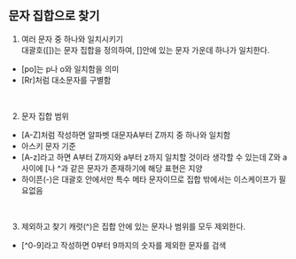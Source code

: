 ## 문자 집합으로 찾기
1. 여러 문자 중 하나와 일치시키기</br>
대괄호([])는 문자 집합을 정의하여, []안에 있는 문자 가운데 하나가 일치한다.</br>
- [po]는 p나 o와 일치함을 의미
- [Rr]처럼 대소문자를 구별함

</br>

2. 문자 집합 범위
- [A-Z]처럼 작성하면 알파벳 대문자A부터 Z까지 중 하나와 일치함
- 아스키 문자 기준
- [A-z]라고 하면 A부터 Z까지와 a부터 z까지 일치할 것이라 생각할 수 있는데 Z와 a 사이에 [나 ^과 같은 문자가 존재하기에 해당 표현은 지양
- 하이픈(-)은 대괄호 안에서만 특수 메타 문자이므로 집합 밖에서는 이스케이프가 필요없음

</br>

3. 제외하고 찾기
캐럿(^)은 집합 안에 있는 문자나 범위를 모두 제외한다.
- [^0-9]라고 작성하면 0부터 9까지의 숫자를 제외한 문자를 검색
